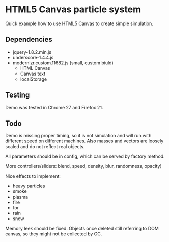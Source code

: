 # HTML5 Canvas particle system

Quick example how to use HTML5 Canvas to create simple simulation.


## Dependencies

* jquery-1.8.2.min.js
* underscore-1.4.4.js
* modernizr.custom.11682.js (small, custom biuld)
    * HTML Canvas
    * Canvas text
    * localStorage


## Testing

Demo was tested in Chrome 27 and Firefox 21.


## Todo

Demo is missing proper timing, so it is not simulation and will run with different speed on different machines. Also masses and vectors are loosely scaled and do not reflect real objects.

All parameters should be in config, which can be served by factory method.

More controllers/sliders: blend, speed, density, blur, randomness,  opacity)

Nice effects to implement:
* heavy particles
* smoke
* plasma
* fire
* for
* rain
* snow

Memory leek should be fixed. Objects once deleted still referring to DOM canvas, so they might not be collected by GC.

